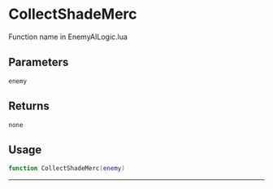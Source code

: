 # CollectShadeMerc
Function name in EnemyAILogic.lua
## Parameters
`enemy`
## Returns
`none`
## Usage
```lua
function CollectShadeMerc(enemy)
```
---
